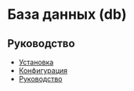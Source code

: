 База данных (db)
===

## Руководство

* [Установка](install.md)
* [Конфигурация](config.md)
* [Руководство](guide.md)

